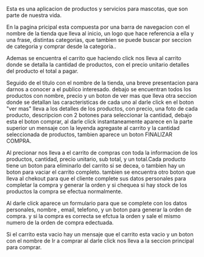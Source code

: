 Esta es una aplicacion de productos y servicios para mascotas, que son parte de nuestra vida.

En la pagina pricipal esta compuesta por una barra de navegacion con el nombre de la tienda que lleva al inicio, un 
logo que hace referencia a ella y una frase, distintas categorias, que tambien se puede buscar por seccion de categoria y comprar desde la categoria..

Ademas se encuentra el carrito que haciendo click nos lleva al carrito donde se detalla la cantidad de productos, con el precio unitario detalles del producto el total a pagar.

Seguido de el titulo con el nombre de la tienda, una breve presentacion para darnos a conocer a el 
publico interesado. debajo se encuentran todos los productos con nombre, precio y un boton de ver mas que
 lleva otra seccion donde se detallan las caracteristicas de cada uno al darle click en el boton "ver mas" lleva a los detalles de los productos,
 con precio, una foto de cada producto, descripcion con 2 botones para seleccionar la cantidad, debajo esta el boton comprar, al darle  click instantaneamente aparece en la parte superior un mensaje con la leyenda agregaste al carrito y la cantidad seleccionada de productos, tambien
 aparece un boton FINALIZAR COMPRA. 

Al precionar nos lleva a el carrito de compras con toda la informacion de los productos, cantidad, precio unitario, sub total, 
y un total.Cada producto tiene un boton para eliminarlo del carrito si se decea, o tambien hay un  boton para vaciar el carrito completo. 
tambien se encuentra otro boton  que lleva al chekout para que  el cliente complete sus datos personales para completar la compra y generar la orden y si chequea si hay stock de los productos la compra se efectua normalmente.

Al darle click aparece un formulario para que se complete con los datos personales, nombre , email, telefono, y un boton para generar la orden de compra.
y si la compra es correcta se efctua la orden y sale el mismo numero de la orden de compra edectuada.

Si el carrito esta vacio hay un mensaje que el carrito esta vacio y un boton con el nombre de Ir a comprar al darle click nos lleva a la seccion principal para comprar.